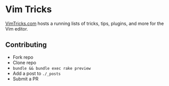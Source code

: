 # Vim Tricks

[VimTricks.com](https://vimtricks.com) hosts a running lists of tricks, tips, plugins, and more for the Vim editor.


## Contributing

* Fork repo
* Clone repo
* `bundle && bundle exec rake preview`
* Add a post to `./_posts`
* Submit a PR
